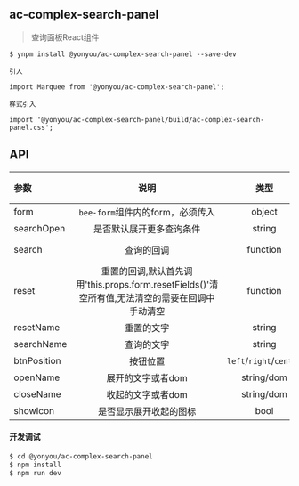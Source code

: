 ## ac-complex-search-panel

>  查询面板React组件

```
$ ynpm install @yonyou/ac-complex-search-panel --save-dev

引入

import Marquee from '@yonyou/ac-complex-search-panel';

样式引入

import '@yonyou/ac-complex-search-panel/build/ac-complex-search-panel.css';

```
 

## API

|参数|说明|类型|默认值|
|:--|:---:|:--:|---:|
| form | `bee-form`组件内的form，必须传入 | object | - |
| searchOpen | 是否默认展开更多查询条件 | string | false |
| search | 查询的回调 | function | () => {} |
| reset | 重置的回调,默认首先调用'this.props.form.resetFields()'清空所有值,无法清空的需要在回调中手动清空 | function | () => {} |
| resetName | 重置的文字 | string | 重置 |
| searchName | 查询的文字 | string | 查询 |
| btnPosition | 按钮位置 | `left`/`right`/`center` | right |
| openName | 展开的文字或者dom | string/dom | 展开 |
| closeName | 收起的文字或者dom | string/dom | 收起 |
| showIcon | 是否显示展开收起的图标 | bool | true |

       

#### 开发调试

```sh
$ cd @yonyou/ac-complex-search-panel
$ npm install
$ npm run dev
```

